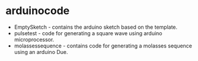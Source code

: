 # arduinocode   
* EmptySketch - contains the arduino sketch based on the template.
* pulsetest - code for generating a square wave using arduino microprocessor. 
* molassessequence - contains code for generating a molasses sequence using an
arduino Due. 